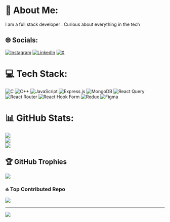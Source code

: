 # 💫 About Me:
I am a full stack developer . Curious about everything in the tech 


## 🌐 Socials:
[![Instagram](https://img.shields.io/badge/Instagram-%23E4405F.svg?logo=Instagram&logoColor=white)](https://instagram.com/magdum._pirjade) [![LinkedIn](https://img.shields.io/badge/LinkedIn-%230077B5.svg?logo=linkedin&logoColor=white)](https://linkedin.com/in/magdum-pirjade-981955215) [![X](https://img.shields.io/badge/X-black.svg?logo=X&logoColor=white)](https://x.com/iampirjade) 

# 💻 Tech Stack:
![C](https://img.shields.io/badge/c-%2300599C.svg?style=for-the-badge&logo=c&logoColor=white) ![C++](https://img.shields.io/badge/c++-%2300599C.svg?style=for-the-badge&logo=c%2B%2B&logoColor=white) ![JavaScript](https://img.shields.io/badge/javascript-%23323330.svg?style=for-the-badge&logo=javascript&logoColor=%23F7DF1E) ![Express.js](https://img.shields.io/badge/express.js-%23404d59.svg?style=for-the-badge&logo=express&logoColor=%2361DAFB) ![MongoDB](https://img.shields.io/badge/MongoDB-%234ea94b.svg?style=for-the-badge&logo=mongodb&logoColor=white) ![React Query](https://img.shields.io/badge/-React%20Query-FF4154?style=for-the-badge&logo=react%20query&logoColor=white) ![React Router](https://img.shields.io/badge/React_Router-CA4245?style=for-the-badge&logo=react-router&logoColor=white) ![React Hook Form](https://img.shields.io/badge/React%20Hook%20Form-%23EC5990.svg?style=for-the-badge&logo=reacthookform&logoColor=white) ![Redux](https://img.shields.io/badge/redux-%23593d88.svg?style=for-the-badge&logo=redux&logoColor=white) ![Figma](https://img.shields.io/badge/figma-%23F24E1E.svg?style=for-the-badge&logo=figma&logoColor=white)
# 📊 GitHub Stats:
![](https://github-readme-stats.vercel.app/api?username=pirjademl&theme=dark&hide_border=false&include_all_commits=false&count_private=false)<br/>
![](https://github-readme-streak-stats.herokuapp.com/?user=pirjademl&theme=dark&hide_border=false)<br/>
![](https://github-readme-stats.vercel.app/api/top-langs/?username=pirjademl&theme=dark&hide_border=false&include_all_commits=false&count_private=false&layout=compact)

## 🏆 GitHub Trophies
![](https://github-profile-trophy.vercel.app/?username=pirjademl&theme=radical&no-frame=false&no-bg=true&margin-w=4)

### 🔝 Top Contributed Repo
![](https://github-contributor-stats.vercel.app/api?username=pirjademl&limit=5&theme=dark&combine_all_yearly_contributions=true)

---
[![](https://visitcount.itsvg.in/api?id=pirjademl&icon=0&color=0)](https://visitcount.itsvg.in)

<!-- Proudly created with GPRM ( https://gprm.itsvg.in ) -->
